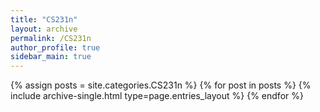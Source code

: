 ```yaml
---
title: "CS231n"
layout: archive
permalink: /CS231n
author_profile: true
sidebar_main: true
---
```



{% assign posts = site.categories.CS231n %}
{% for post in posts %} {% include archive-single.html type=page.entries_layout %} {% endfor %}
